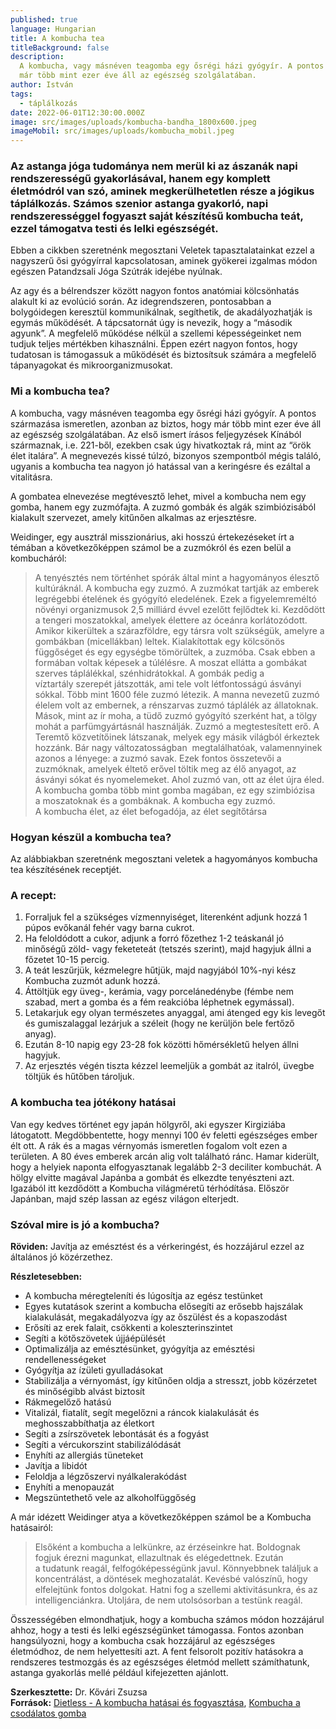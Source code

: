 ```yaml
---
published: true
language: Hungarian
title: A kombucha tea
titleBackground: false
description:
  A kombucha, vagy másnéven teagomba egy ősrégi házi gyógyír. A pontos származása ismeretlen, azonban az biztos, hogy
  már több mint ezer éve áll az egészség szolgálatában.
author: István
tags:
  - táplálkozás
date: 2022-06-01T12:30:00.000Z
image: src/images/uploads/kombucha-bandha_1800x600.jpeg
imageMobil: src/images/uploads/kombucha_mobil.jpeg
---
```


### Az astanga jóga tudománya nem merül ki az ászanák napi rendszerességű gyakorlásával, hanem egy komplett életmódról van szó, aminek megkerülhetetlen része a jógikus táplálkozás. Számos szenior astanga gyakorló, napi rendszerességgel fogyaszt saját készítésű kombucha teát, ezzel támogatva testi és lelki egészségét.

Ebben a cikkben szeretnénk megosztani Veletek tapasztalatainkat ezzel a nagyszerű ősi gyógyírral kapcsolatosan, aminek
gyökerei izgalmas módon egészen Patandzsali Jóga Szútrák idejébe nyúlnak.

Az agy és a bélrendszer között nagyon fontos anatómiai kölcsönhatás alakult ki az evolúció során. Az idegrendszeren,
pontosabban a bolygóidegen keresztül kommunikálnak, segíthetik, de akadályozhatják is egymás működését. A tápcsatornát
úgy is nevezik, hogy a “második agyunk”. A megfelelő működése nélkül a szellemi képességeinket nem tudjuk teljes
mértékben kihasználni. Éppen ezért nagyon fontos, hogy tudatosan is támogassuk a működését és biztosítsuk számára a
megfelelő tápanyagokat és mikroorganizmusokat.

### Mi a kombucha tea?

A kombucha, vagy másnéven teagomba egy ősrégi házi gyógyír. A pontos származása ismeretlen, azonban az biztos, hogy már
több mint ezer éve áll az egészség szolgálatában. Az első ismert írásos feljegyzések Kínából származnak, i.e. 221-ből,
ezekben csak úgy hivatkoztak rá, mint az “örök élet italára”. A megnevezés kissé túlzó, bizonyos szempontból mégis
találó, ugyanis a kombucha tea nagyon jó hatással van a keringésre és ezáltal a vitalitásra.

A gombatea elnevezése megtévesztő lehet, mivel a kombucha nem egy gomba, hanem egy zuzmófajta. A zuzmó gombák és algák
szimbiózisából kialakult szervezet, amely kitűnően alkalmas az erjesztésre.

Weidinger, egy ausztrál misszionárius, aki hosszú értekezéseket írt a témában a következőképpen számol be a zuzmókról és
ezen belül a kombucháról:

> A tenyésztés nem történhet spórák által mint a hagyományos élesztő kultúráknál. A kombucha egy zuzmó. A zuzmókat
> tartják az emberek legrégebbi ételének és gyógyító eledelének. Ezek a figyelemreméltó növényi organizmusok 2,5
> milliárd évvel ezelőtt fejlődtek ki. Kezdődött a tengeri moszatokkal, amelyek élettere az óceánra korlátozódott.
> Amikor kikerültek a szárazföldre, egy társra volt szükségük, amelyre a gombákban (micellákban) leltek. Kialakítottak
> egy kölcsönös függőséget és egy egységbe tömörültek, a zuzmóba. Csak ebben a formában voltak képesek a túlélésre. A
> moszat ellátta a gombákat szerves táplálékkal, szénhidrátokkal. A gombák pedig a víztartály szerepét játszották, ami
> tele volt létfontosságú ásványi sókkal. Több mint 1600 féle zuzmó létezik. A manna nevezetű zuzmó élelem volt az
> embernek, a rénszarvas zuzmó táplálék az állatoknak. Mások, mint az ír moha, a tüdő zuzmó gyógyító szerként hat, a
> tölgy mohát a parfümgyártásnál használják. Zuzmó a megtestesített erő. A Teremtő közvetítőinek látszanak, melyek egy
> másik világból érkeztek hozzánk. Bár nagy változatosságban  megtalálhatóak, valamennyinek azonos a lényege: a zuzmó
> savak. Ezek fontos összetevői a zuzmóknak, amelyek éltető erővel töltik meg az élő anyagot, az ásványi sókat és
> nyomelemeket. Ahol zuzmó van, ott az élet újra éled. A kombucha gomba több mint gomba magában, ez egy szimbiózisa
> a moszatoknak és a gombáknak. A kombucha egy zuzmó. A kombucha élet, az élet befogadója, az élet segítőtársa

### Hogyan készül a kombucha tea?

Az alábbiakban szeretnénk megosztani veletek a hagyományos kombucha tea készítésének receptjét.

### A recept:

1. Forraljuk fel a szükséges vízmennyiséget, literenként adjunk hozzá 1 púpos evőkanál fehér vagy barna cukrot.
2. Ha feloldódott a cukor, adjunk a forró főzethez 1-2 teáskanál jó minőségű zöld- vagy feketeteát (tetszés szerint),
   majd hagyjuk állni a főzetet 10-15 percig.
3. A teát leszűrjük, kézmelegre hűtjük, majd nagyjából 10%-nyi kész Kombucha zuzmót adunk hozzá.
4. Áttöltjük egy üveg-, kerámia, vagy porcelánedénybe (fémbe nem szabad, mert a gomba és a fém reakcióba léphetnek
   egymással).
5. Letakarjuk egy olyan természetes anyaggal, ami átenged egy kis levegőt és gumiszalaggal lezárjuk a széleit (hogy ne
   kerüljön bele fertőző anyag).
6. Ezután 8-10 napig egy 23-28 fok közötti hőmérsékletű helyen állni hagyjuk.
7. Az erjesztés végén tiszta kézzel leemeljük a gombát az italról, üvegbe töltjük és hűtőben tároljuk.

### A kombucha tea jótékony hatásai

Van egy kedves történet egy japán hölgyről, aki egyszer Kirgiziába látogatott. Megdöbbentette, hogy mennyi 100 év
feletti egészséges ember élt ott. A rák és a magas vérnyomás ismeretlen fogalom volt ezen a területen. A 80 éves emberek
arcán alig volt található ránc. Hamar kiderült, hogy a helyiek naponta elfogyasztanak legalább 2-3 deciliter kombuchát.
A hölgy elvitte magával Japánba a gombát és elkezdte tenyészteni azt. Igazából itt kezdődött a Kombucha világméretű
térhódítása. Először Japánban, majd szép lassan az egész világon elterjedt.

### Szóval mire is jó a kombucha?

**Röviden:** Javítja az emésztést és a vérkeringést, és hozzájárul ezzel az általános jó közérzethez.

**Részletesebben:**

- A kombucha méregteleníti és lúgosítja az egész testünket
- Egyes kutatások szerint a kombucha elősegíti az erősebb hajszálak kialakulását, megakadályozva így az őszülést és a
  kopaszodást
- Erősíti az erek falait, csökkenti a koleszterinszintet
- Segíti a kötőszövetek újjáépülését
- Optimalizálja az emésztésünket, gyógyítja az emésztési rendellenességeket
- Gyógyítja az ízületi gyulladásokat
- Stabilizálja a vérnyomást, így kitűnően oldja a stresszt, jobb közérzetet és minőségibb alvást biztosít
- Rákmegelőző hatású
- Vitalizál, fiatalít, segít megelőzni a ráncok kialakulását és meghosszabbíthatja az életkort
- Segíti a zsírszövetek lebontását és a fogyást
- Segíti a vércukorszint stabilizálódását
- Enyhíti az allergiás tüneteket
- Javítja a libidót
- Feloldja a légzőszervi nyálkalerakódást
- Enyhíti a menopauzát
- Megszüntethető vele az alkoholfüggőség

A már idézett Weidinger atya a következőképpen számol be a Kombucha hatásairól:

> Elsőként a kombucha a lelkünkre, az érzéseinkre hat. Boldognak fogjuk érezni magunkat, ellazultnak és elégedettnek.
> Ezután a tudatunk reagál, felfogóképességünk javul. Könnyebbnek találjuk a koncentrálást, a döntések meghozatalát.
> Kevésbé valószínű, hogy elfelejtünk fontos dolgokat. Hatni fog a szellemi aktivitásunkra, és az intelligenciánkra.
> Utoljára, de nem utolsósorban a testünk reagál.

Összességében elmondhatjuk, hogy a kombucha számos módon hozzájárul ahhoz, hogy a testi és lelki egészségünket
támogassa. Fontos azonban hangsúlyozni, hogy a kombucha csak hozzájárul az egészséges életmódhoz, de nem helyettesíti
azt. A fent felsorolt pozitív hatásokra a rendszeres testmozgás és az egészséges életmód mellett számíthatunk, astanga
gyakorlás mellé például kifejezetten ajánlott.

**Szerkesztette:** Dr. Kővári Zsuzsa  
**Források:** [Dietless - A kombucha hatásai és fogyasztása](https://dietless.hu/kombucha-teagomba/),
[Kombucha a csodálatos gomba](https://docplayer.hu/1333124-Kombucha-a-csodalatos-gomba.html)
